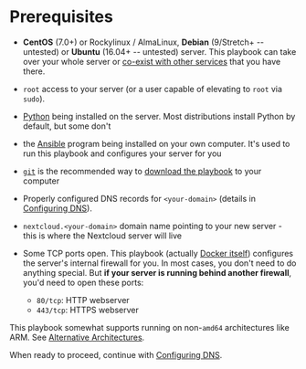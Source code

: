 # Prerequisites

- **CentOS** (7.0+) or Rockylinux / AlmaLinux, **Debian** (9/Stretch+ -- untested) or **Ubuntu** (16.04+ -- untested) server. This playbook can take over your whole server or [co-exist with other services](configuring-playbook-interoperability.md) that you have there.

- `root` access to your server (or a user capable of elevating to `root` via `sudo`).

- [Python](https://www.python.org/) being installed on the server. Most distributions install Python by default, but some don't

- the [Ansible](http://ansible.com/) program being installed on your own computer. It's used to run this playbook and configures your server for you

- [`git`](https://git-scm.com/) is the recommended way to [download the playbook](getting-the-playbook.md) to your computer

- Properly configured DNS records for `<your-domain>` (details in [Configuring DNS](configuring-dns.md)).

- `nextcloud.<your-domain>` domain name pointing to your new server - this is where the Nextcloud server will live

- Some TCP ports open. This playbook (actually [Docker itself](https://docs.docker.com/network/iptables/)) configures the server's internal firewall for you. In most cases, you don't need to do anything special. But **if your server is running behind another firewall**, you'd need to open these ports:

  - `80/tcp`: HTTP webserver
  - `443/tcp`: HTTPS webserver

This playbook somewhat supports running on non-`amd64` architectures like ARM. See [Alternative Architectures](alternative-architectures.md).

When ready to proceed, continue with [Configuring DNS](configuring-dns.md).

